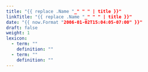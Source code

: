 ```yaml
---
title: "{{ replace .Name "_" " " | title }}"
linkTitle: "{{ replace .Name "_" " " | title }}"
date: "{{ now.Format "2006-01-02T15:04:05-07:00" }}"
draft: false
weight: 1
lexicon:
  - term: ""
    definition: ""
  - term: ""
    definition: ""
---
```


